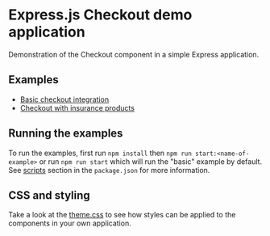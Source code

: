 # Express.js Checkout demo application
Demonstration of the Checkout component in a simple Express application.

## Examples
- <a href="./basic.js">Basic checkout integration</a>
- <a href="./with-insurance.js">Checkout with insurance products</a>

## Running the examples
To run the examples, first run `npm install` then `npm run start:<name-of-example>` or run `npm run start` which will run the "basic" example by default. See <a href="./package.json">scripts</a> section in the `package.json` for more information.

## CSS and styling
Take a look at the <a href="./css/theme.css">theme.css</a> to see how styles can be applied to the components in your own application.

